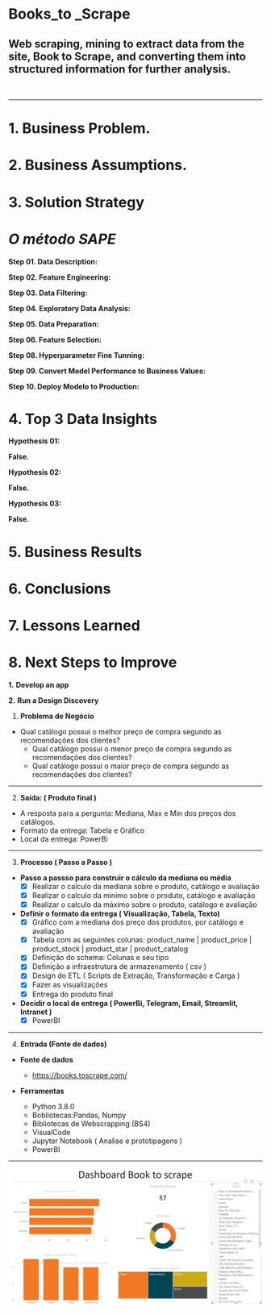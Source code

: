 # **Books_to _Scrape**


 ## Web scraping, mining to extract data from the site, Book to Scrape, and converting them into structured information for further analysis.

![]()
***

# 1. Business Problem.

# 2. Business Assumptions.

# 3. Solution Strategy

# _**O método SAPE**_

**Step 01. Data Description:**

**Step 02. Feature Engineering:** 

**Step 03. Data Filtering:** 

**Step 04. Exploratory Data Analysis:**

**Step 05. Data Preparation:**

**Step 06. Feature Selection:**

**Step 08. Hyperparameter Fine Tunning:**

**Step 09. Convert Model Performance to Business Values:**

**Step 10. Deploy Modelo to Production:** 

# 4. Top 3 Data Insights

**Hypothesis 01:**

**False.** 

**Hypothesis 02:**

**False.** 

**Hypothesis 03:**

**False.** 

# 5. Business Results

# 6. Conclusions

# 7. Lessons Learned

# 8. Next Steps to Improve

**1.** **Develop an app**

**2.** **Run a Design Discovery**



1.	**Problema de Negócio**
- Qual catálogo possui o melhor preço de compra segundo as recomendações dos clientes?
   - Qual catálogo possui o menor preço de compra segundo as recomendações dos clientes?
   - Qual catálogo possui o maior preço de compra segundo as recomendações dos clientes?
***
2.	**Saída: ( Produto final )**
- A resposta para a pergunta: Mediana, Max e Min dos preços dos catálogos.
- Formato da entrega: Tabela e Gráfico
- Local da entrega: PowerBi
***
3.	**Processo ( Passo a Passo )**
- **Passo a passso para construir o cálculo da mediana ou média**
   - [x] Realizar o calculo da mediana sobre o produto, catálogo e avaliação
   - [x] Realizar o calculo da minimo sobre o produto, catálogo e avaliação
   - [x] Realizar o calculo da máximo sobre o produto, catálogo e avaliação 

- **Definir o formato da entrega ( Visualização, Tabela, Texto)**
   - [x] Gráfico com a mediana dos preço dos produtos, por catálogo e avaliação 
   - [x] Tabela com as seguintes colunas: product_name | product_price | product_stock | product_star | product_catalog
   - [x] Definição do schema: Colunas e seu tipo
   - [x] Definição a infraestrutura de armazenamento ( csv )
   - [x] Design do ETL ( Scripts de Extração, Transformação e Carga )
   - [x] Fazer as visualizações
   - [x] Entrega do produto final

- **Decidir o local de entrega ( PowerBi, Telegram, Email, Streamlit, Intranet )**
   - [x] PowerBI
***
4.	**Entrada (Fonte de dados)**

- **Fonte de dados**
   * https://books.toscrape.com/

- **Ferramentas**
   * Python 3.8.0
   * Bobliotecas:Pandas, Numpy
   * Bibliotecas de Webscrapping (BS4)
   * VisualCode
   * Jupyter Notebook ( Analise e prototipagens )
   * PowerBI
 ***
![Dashboard](Screenshot_1.png)
